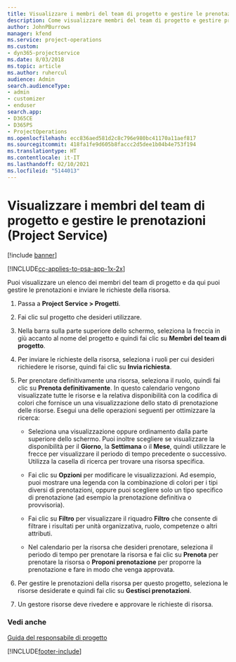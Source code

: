 ```yaml
---
title: Visualizzare i membri del team di progetto e gestire le prenotazioni
description: Come visualizzare membri del team di progetto e gestire prenotazioni in Project Service
author: JohnPBurrows
manager: kfend
ms.service: project-operations
ms.custom:
- dyn365-projectservice
ms.date: 8/03/2018
ms.topic: article
ms.author: ruhercul
audience: Admin
search.audienceType:
- admin
- customizer
- enduser
search.app:
- D365CE
- D365PS
- ProjectOperations
ms.openlocfilehash: ecc836aed581d2c8c796e980bc41170a11aef817
ms.sourcegitcommit: 418fa1fe9d605b8faccc2d5dee1b04b4e753f194
ms.translationtype: HT
ms.contentlocale: it-IT
ms.lasthandoff: 02/10/2021
ms.locfileid: "5144013"
---
```

# <a name="view-project-team-members-and-manage-bookings-project-service"></a>Visualizzare i membri del team di progetto e gestire le prenotazioni (Project Service)

[!include [banner](../includes/psa-now-project-operations.md)]

[!INCLUDE[cc-applies-to-psa-app-1x-2x](../includes/cc-applies-to-psa-app-1x-2x.md)]

Puoi visualizzare un elenco dei membri del team di progetto e da qui puoi gestire le prenotazioni e inviare le richieste della risorsa.  
  
1.  Passa a **Project Service > Progetti**.  
  
2.  Fai clic sul progetto che desideri utilizzare.  
  
3.  Nella barra sulla parte superiore dello schermo, seleziona la freccia in giù accanto al nome del progetto e quindi fai clic su **Membri del team di progetto**.  
  
4.  Per inviare le richieste della risorsa, seleziona i ruoli per cui desideri richiedere le risorse, quindi fai clic su **Invia richiesta**.  
  
5.  Per prenotare definitivamente una risorsa, seleziona il ruolo, quindi fai clic su **Prenota definitivamente**. In questo calendario vengono visualizzate tutte le risorse e la relativa disponibilità con la codifica di colori che fornisce un una visualizzazione dello stato di prenotazione delle risorse. Esegui una delle operazioni seguenti per ottimizzare la ricerca:  
  
    -   Seleziona una visualizzazione oppure ordinamento dalla parte superiore dello schermo. Puoi inoltre scegliere se visualizzare la disponibilità per il **Giorno**, la **Settimana** o il **Mese**, quindi utilizzare le frecce per visualizzare il periodo di tempo precedente o successivo. Utilizza la casella di ricerca per trovare una risorsa specifica.  
  
    -   Fai clic su **Opzioni** per modificare le visualizzazioni. Ad esempio, puoi mostrare una legenda con la combinazione di colori per i tipi diversi di prenotazioni, oppure puoi scegliere solo un tipo specifico di prenotazione (ad esempio la prenotazione definitiva o provvisoria).  
  
    -   Fai clic su **Filtro** per visualizzare il riquadro **Filtro** che consente di filtrare i risultati per unità organizzativa, ruolo, competenze o altri attributi.  
  
    -   Nel calendario per la risorsa che desideri prenotare, seleziona il periodo di tempo per prenotare la risorsa e fai clic su **Prenota** per prenotare la risorsa o **Proponi prenotazione** per proporre la prenotazione e fare in modo che venga approvata.  
  
6.  Per gestire le prenotazioni della risorsa per questo progetto, seleziona le risorse desiderate e quindi fai clic su **Gestisci prenotazioni**.  
  
7.  Un gestore risorse deve rivedere e approvare le richieste di risorsa.  
  
### <a name="see-also"></a>Vedi anche  
 [Guida del responsabile di progetto](../psa/project-manager-guide.md)


[!INCLUDE[footer-include](../includes/footer-banner.md)]
